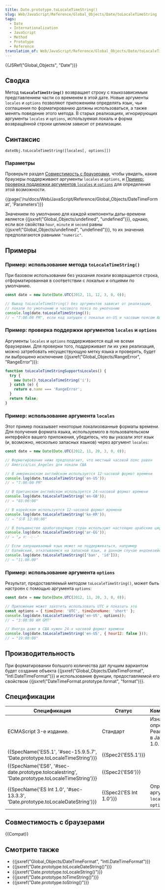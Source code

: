 ```yaml
---
title: Date.prototype.toLocaleTimeString()
slug: Web/JavaScript/Reference/Global_Objects/Date/toLocaleTimeString
tags:
  - Date
  - Internationalization
  - JavaScript
  - Method
  - Prototype
  - Reference
translation_of: Web/JavaScript/Reference/Global_Objects/Date/toLocaleTimeString
---
```


{{JSRef("Global_Objects", "Date")}}

## Сводка

Метод **`toLocaleTimeString()`** возвращает строку с языкозависимым представлением части со временем в этой дате. Новые аргументы `locales` и `options` позволяют приложениям определять язык, чьи соглашения по форматированию должны использоваться, а также менять поведение этого метода. В старых реализациях, игнорирующих аргументы `locales` и `options`, используемая локаль и форма возвращённой строки целиком зависит от реализации.

## Синтаксис

```
dateObj.toLocaleTimeString([locales[, options]])
```

### Параметры

Проверьте раздел [Совместимость с браузерами](#Browser_compatibility), чтобы увидеть, какие браузеры поддерживают аргументы `locales` и `options`, и [Пример: проверка поддержки аргументов `locales` и `options`](#Example:_Checking_for_support_for_locales_and_options_arguments) для определения этой возможности.

{{page('/ru/docs/Web/JavaScript/Reference/Global_Objects/DateTimeFormat', 'Parameters')}}

Значением по умолчанию для каждой компоненты даты-времени является {{jsxref("Global_Objects/undefined", "undefined")}}, однако, если все свойства `hour`, `minute` и `second` равны {{jsxref("Global_Objects/undefined", "undefined")}}, то их значения предполагаются равными `"numeric"`.

## Примеры

### Пример: использование метода `toLocaleTimeString()`

При базовом использовании без указания локали возвращается строка, отформатированная в соответствии с локалью и опциями по умолчанию.

```js
const date = new Date(Date.UTC(2012, 11, 12, 3, 0, 0));

// Вывод toLocaleTimeString() без аргументов зависит от реализации,
// локали по умолчанию и часового пояса по умолчанию
console.log(date.toLocaleTimeString());
// → "7:00:00 PM", если код запущен с локалью en-US и часовым поясом America/Los_Angeles
```

### Пример: проверка поддержки аргументов `locales` и `options`

Аргументы `locales` и `options` поддерживаются ещё не всеми браузерами. Для проверки того, поддерживает ли их уже реализация, можно затребовать несуществующую метку языка и проверить, будет ли выброшено исключение {{jsxref("Global_Objects/RangeError", "RangeError")}}:

```js
function toLocaleTimeStringSupportsLocales() {
  try {
    new Date().toLocaleTimeString('i');
  } catch (e) {
    return e.name === 'RangeError';
  }
  return false;
}
```

### Пример: использование аргумента `locales`

Этот пример показывает некоторые локализованные форматы времени. Для получения формата языка, используемого в пользовательском интерфейсе вашего приложения, убедитесь, что вы указали этот язык (и, возможно, несколько запасных языков) через аргумент `locales`:

```js
const date = new Date(Date.UTC(2012, 11, 20, 3, 0, 0));

// Форматирование ниже предполагает, что местный часовой пояс равен
// America/Los_Angeles для локали США

// В американском английском используется 12-часовой формат времени
console.log(date.toLocaleTimeString('en-US'));
// → "7:00:00 PM"

// В британском английском используется 24-часовой формат времени
console.log(date.toLocaleTimeString('en-GB'));
// → "03:00:00"

// В корейском используется 12-часовой формат времени
console.log(date.toLocaleTimeString('ko-KR'));
// → "오후 12:00:00"

// В большинстве арабоговорящих стран используют настоящие арабские цифры
console.log(date.toLocaleTimeString('ar-EG'));
// → "٧:٠٠:٠٠ م"

// Если запрашиваемый язык может не поддерживаться, например
// балийский, откатываемся на запасной язык, в данном случае индонезийский
console.log(date.toLocaleTimeString(['ban', 'id']));
// → "11.00.00"
```

### Пример: использование аргумента `options`

Результат, предоставляемый методом `toLocaleTimeString()`, может быть настроен с помощью аргумента `options`:

```js
const date = new Date(Date.UTC(2012, 11, 20, 3, 0, 0));

// Приложение может захотеть использовать UTC и показать это
const options = { timeZone: 'UTC', timeZoneName: 'short' };
console.log(date.toLocaleTimeString('en-US', options));
// → "3:00:00 AM GMT"

// Иногда даже в США нужен 24-х часовой формат времени
console.log(date.toLocaleTimeString('en-US', { hour12: false }));
// → "19:00:00"
```

## Производительность

При форматировании большого количества дат лучшим вариантом будет создание объекта {{jsxref("Global_Objects/DateTimeFormat", "Intl.DateTimeFormat")}} и использование функции, предоставляемой его свойством {{jsxref("DateTimeFormat.prototype.format", "format")}}.

## Спецификации

| Спецификация                                                                                                                 | Статус                           | Комментарии                                            |
| ---------------------------------------------------------------------------------------------------------------------------- | -------------------------------- | ------------------------------------------------------ |
| ECMAScript 3-е издание.                                                                                                      | Стандарт                         | Изначальное определение. Реализована в JavaScript 1.0. |
| {{SpecName('ES5.1', '#sec-15.9.5.7', 'Date.prototype.toLocaleTimeString')}}                         | {{Spec2('ES5.1')}}         |                                                        |
| {{SpecName('ES6', '#sec-date.prototype.tolocalestring', 'Date.prototype.toLocaleTimeString')}} | {{Spec2('ES6')}}             |                                                        |
| {{SpecName('ES Int 1.0', '#sec-13.3.3', 'Date.prototype.toLocaleDateString')}}                     | {{Spec2('ES Int 1.0')}} | Определяет аргументы `locales` и `options`.            |

## Совместимость с браузерами

{{Compat}}

## Смотрите также

- {{jsxref("Global_Objects/DateTimeFormat", "Intl.DateTimeFormat")}}
- {{jsxref("Date.prototype.toLocaleDateString()")}}
- {{jsxref("Date.prototype.toLocaleString()")}}
- {{jsxref("Date.prototype.toTimeString()")}}
- {{jsxref("Date.prototype.toString()")}}

